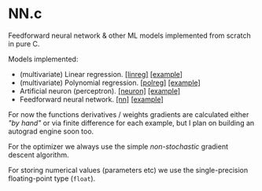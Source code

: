 # NN.c
Feedforward neural network & other ML models implemented from scratch in pure C.

Models implemented:
- (multivariate) Linear regression. [\[linreg\]](models/linreg) [\[example\]](examples/linreg)
- (multivariate) Polynomial regression. [\[polreg\]](models/polreg) [\[example\]](examples/polreg)
- Artificial neuron (perceptron). [\[neuron\]](models/neuron) [\[example\]](examples/neurons)
- Feedforward neural network. [\[nn\]](models/nn) [\[example\]](examples/nn)

For now the functions derivatives / weights gradients are calculated either *"by hand"* or via finite difference for each example, but I plan on building an autograd engine soon too.

For the optimizer we always use the simple *non-stochastic* gradient descent algorithm.

For storing numerical values (parameters etc) we use the single-precision floating-point type (`float`).
